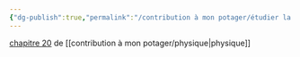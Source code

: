 ```yaml
---
{"dg-publish":true,"permalink":"/contribution à mon potager/étudier la dynamique d'un système électrique/"}
---
```


[chapitre 20](https://www.libmanuels.fr/reader/9791035813819/n/458) de [[contribution à mon potager/physique\|physique]]